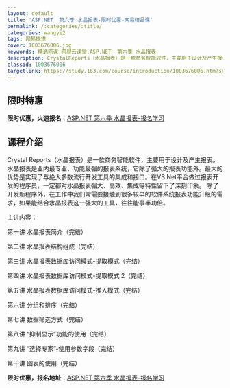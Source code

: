 ```yaml
---
layout: default
title: 'ASP.NET  第六季 水晶报表-限时优惠-网易精品课'
permalink: /:categories/:title/
categories: wangyi2
tags: 网易提供
cover: 1003676006.jpg
keywords: 精选网课,网易云课堂,ASP.NET  第六季 水晶报表
description: CrystalReports（水晶报表）是一款商务智能软件，主要用于设计及产生报表。水晶报表是业内最专业、功能最强的报表
classid: 1003676006
targetlink: https://study.163.com/course/introduction/1003676006.htm?share=1&shareId=1025206652&utm_campaign=share&utm_medium=iphoneShare&utm_source=&utm_u=1025206652
---
```


## 限时特惠

**限时优惠，火速报名**：[ASP.NET  第六季 水晶报表-报名学习](https://study.163.com/course/introduction/1003676006.htm?share=1&shareId=1025206652&utm_campaign=share&utm_medium=iphoneShare&utm_source=&utm_u=1025206652)

## 课程介绍

Crystal Reports（水晶报表）是一款商务智能软件，主要用于设计及产生报表。水晶报表是业内最专业、功能最强的报表系统，它除了强大的报表功能外。最大的优势是实现了与绝大多数流行开发工具的集成和接口。在VS.Net平台做过报表开发的程序员，一定都对水晶报表强大、高效、集成等特性留下了深刻印象。 除了开发新程序外，在工作中我们常需要接触到很多较早的软件系统报表功能升级的需求，如果能结合水晶报表这一强大的工具，往往能事半功倍。

主讲内容：

第一讲 水晶报表简介（完结）

第二讲 水晶报表结构组成（完结）

第三讲 水晶报表数据库访问模式-提取模式（完结）

第四讲 水晶报表数据库访问模式-提取模式 2（完结）

第五讲 水晶报表数据库访问模式-推入模式（完结）

第六讲 分组和排序（完结）

第七讲 数据筛选方式（完结）

第八讲 “抑制显示”功能的使用（完结）

第九讲 “选择专家”-使用参数字段（完结）

第十讲 图表的使用（完结）

**限时优惠，报名地址**：[ASP.NET  第六季 水晶报表-报名学习](https://study.163.com/course/introduction/1003676006.htm?share=1&shareId=1025206652&utm_campaign=share&utm_medium=iphoneShare&utm_source=&utm_u=1025206652)

